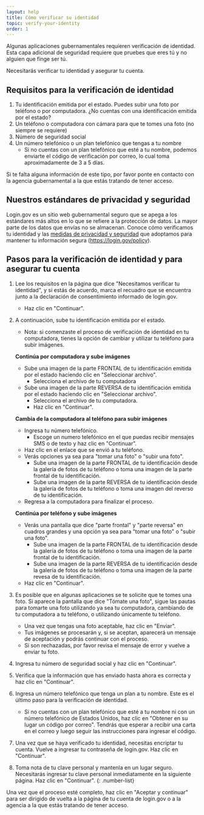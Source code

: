 ```yaml
---
layout: help
title: Cómo verificar su identidad
topic: verify-your-identity
order: 1
---
```


Algunas aplicaciones gubernamentales requieren verificación de identidad. Esta capa adicional de seguridad requiere que pruebes que eres tú y no alguien que finge ser tú.

Necesitarás verificar tu identidad y asegurar tu cuenta.

## Requisitos para la verificación de identidad

1. Tu identificación emitida por el estado. Puedes subir una foto por teléfono o por computadora. ¿No cuentas con una identificación emitida por el estado?
1. Un teléfono o computadora con cámara para que te tomes una foto (no siempre se requiere)
1. Número de seguridad social
1. Un número telefónico o un plan telefónico que tengas a tu nombre
    * Si no cuentas con un plan telefónico que esté a tu nombre, podemos enviarte el código de verificación por correo, lo cual toma aproximadamente de 3 a 5 días.

Si te falta alguna información de este tipo, por favor ponte en contacto con la agencia gubernamental a la que estás tratando de tener acceso.

## Nuestros estándares de privacidad y seguridad
Login.gov es un sitio web gubernamental seguro que se apega a los estándares más altos en lo que se refiere a la protección de datos. La mayor parte de los datos que envías no se almacenan. Conoce cómo verificamos tu identidad y las [medidas de privacidad y seguridad](site.baseurl/policy) que adoptamos para mantener tu información segura (https://login.gov/policy).

## Pasos para la verificación de identidad y para asegurar tu cuenta
1. Lee los requisitos en la página que dice "Necesitamos verificar tu identidad", y si estás de acuerdo, marca el recuadro que se encuentra junto a la declaración de consentimiento informado de login.gov.
    * Haz clic en "Continuar".
1. A continuación, sube tu identificación emitida por el estado.
    * Nota: si comenzaste el proceso de verificación de identidad en tu computadora, tienes la opción de cambiar y utilizar tu teléfono para subir imágenes.

    **Continúa por computadora y sube imágenes**
    * Sube una imagen de la parte FRONTAL de tu identificación emitida por el estado haciendo clic en "Seleccionar archivo".
        * Selecciona el archivo de tu computadora
    * Sube una imagen de la parte REVERSA de tu identificación emitida por el estado haciendo clic en "Seleccionar archivo".
        * Selecciona el archivo de tu computadora.
        * Haz clic en "Continuar".

    **Cambia de la computadora al teléfono para subir imágenes**

    * Ingresa tu número telefónico.
        * Escoge un numero telefónico en el que puedas recibir mensajes SMS o de texto y haz clic en "Continuar".
    * Haz clic en el enlace que se envió a tu teléfono.
    * Verás opciones ya sea para "tomar una foto" o "subir una foto".
        * Sube una imagen de la parte FRONTAL de tu identificación desde la galería de fotos de tu teléfono o toma una imagen de la parte frontal de tu identificación.
        * Sube una imagen de la parte REVERSA de tu identificación desde la galería de fotos de tu teléfono o toma una imagen del reverso de tu identificación.
    * Regresa a la computadora para finalizar el proceso.

    **Continúa por teléfono y sube imágenes**

    * Verás una pantalla que dice "parte frontal" y "parte reversa" en cuadros grandes y una opción ya sea para "tomar una foto" o "subir una foto".
        * Sube una imagen de la parte FRONTAL de tu identificación desde la galería de fotos de tu teléfono o toma una imagen de la parte frontal de tu identificación.
        * Sube una imagen de la parte REVERSA de tu identificación desde la galería de fotos de tu teléfono o toma una imagen de la parte revesa de tu identificación.
    * Haz clic en "Continuar".
1. Es posible que en algunas aplicaciones se te solicite que te tomes una foto. Si aparece la pantalla que dice "Tómate una foto", sigue las pautas para tomarte una foto utilizando ya sea tu computadora, cambiando de tu computadora a tu teléfono, o utilizando únicamente tu teléfono.
    * Una vez que tengas una foto aceptable, haz clic en "Enviar".
    * Tus imágenes se procesarán y, si se aceptan, aparecerá un mensaje de aceptación y podrás continuar con el proceso.
    * Si son rechazadas, por favor revisa el mensaje de error y vuelve a enviar tu foto.
1. Ingresa tu número de seguridad social y haz clic en "Continuar".
1. Verifica que la información que has enviado hasta ahora es correcta y haz clic en "Continuar".
1. Ingresa un número telefónico que tenga un plan a tu nombre. Este es el último paso para la verificación de identidad.
    * Si no cuentas con un plan telefónico que esté a tu nombre ni con un número telefónico de Estados Unidos, haz clic en "Obtener en su lugar un código por correo". Tendrás que esperar a recibir una carta en el correo y luego seguir las instrucciones para ingresar el código.
1. Una vez que se haya verificado tu identidad, necesitas encriptar tu cuenta. Vuelve a ingresar tu contraseña de login.gov. Haz clic en "Continuar".
1. Toma nota de tu clave personal y mantenla en un lugar seguro. Necesitarás ingresar tu clave personal inmediatamente en la siguiente página. Haz clic en "Continuar".
{: .number-list}

Una vez que el proceso esté completo, haz clic en "Aceptar y continuar" para ser dirigido de vuelta a la página de tu cuenta de login.gov o a la agencia a la que estás tratando de tener acceso.
